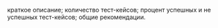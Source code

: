 краткое описание;
количество тест-кейсов;
процент успешных и не успешных тест-кейсов;
общие рекомендации.
